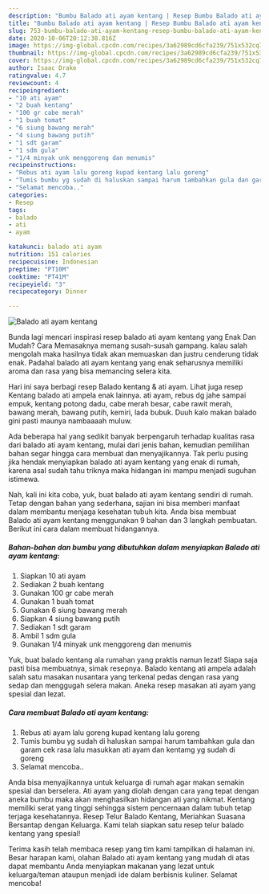```yaml
---
description: "Bumbu Balado ati ayam kentang | Resep Bumbu Balado ati ayam kentang Yang Lezat"
title: "Bumbu Balado ati ayam kentang | Resep Bumbu Balado ati ayam kentang Yang Lezat"
slug: 753-bumbu-balado-ati-ayam-kentang-resep-bumbu-balado-ati-ayam-kentang-yang-lezat
date: 2020-10-06T20:12:38.816Z
image: https://img-global.cpcdn.com/recipes/3a62989cd6cfa239/751x532cq70/balado-ati-ayam-kentang-foto-resep-utama.jpg
thumbnail: https://img-global.cpcdn.com/recipes/3a62989cd6cfa239/751x532cq70/balado-ati-ayam-kentang-foto-resep-utama.jpg
cover: https://img-global.cpcdn.com/recipes/3a62989cd6cfa239/751x532cq70/balado-ati-ayam-kentang-foto-resep-utama.jpg
author: Isaac Drake
ratingvalue: 4.7
reviewcount: 4
recipeingredient:
- "10 ati ayam"
- "2 buah kentang"
- "100 gr cabe merah"
- "1 buah tomat"
- "6 siung bawang merah"
- "4 siung bawang putih"
- "1 sdt garam"
- "1 sdm gula"
- "1/4 minyak unk menggoreng dan menumis"
recipeinstructions:
- "Rebus ati ayam lalu goreng kupad kentang lalu goreng"
- "Tumis bumbu yg sudah di haluskan sampai harum tambahkan gula dan garam cek rasa lalu masukkan ati ayam dan kentamg yg sudah di goreng"
- "Selamat mencoba.."
categories:
- Resep
tags:
- balado
- ati
- ayam

katakunci: balado ati ayam 
nutrition: 151 calories
recipecuisine: Indonesian
preptime: "PT10M"
cooktime: "PT41M"
recipeyield: "3"
recipecategory: Dinner

---
```



![Balado ati ayam kentang](https://img-global.cpcdn.com/recipes/3a62989cd6cfa239/751x532cq70/balado-ati-ayam-kentang-foto-resep-utama.jpg)

Bunda lagi mencari inspirasi resep balado ati ayam kentang yang Enak Dan Mudah? Cara Memasaknya memang susah-susah gampang. kalau salah mengolah maka hasilnya tidak akan memuaskan dan justru cenderung tidak enak. Padahal balado ati ayam kentang yang enak seharusnya memiliki aroma dan rasa yang bisa memancing selera kita.

Hari ini saya berbagi resep Balado kentang &amp; ati ayam. Lihat juga resep Kentang balado ati ampela enak lainnya. ati ayam, rebus dg jahe sampai empuk, kentang potong dadu, cabe merah besar, cabe rawit merah, bawang merah, bawang putih, kemiri, lada bubuk. Duuh kalo makan balado gini pasti maunya nambaaaah muluw.

Ada beberapa hal yang sedikit banyak berpengaruh terhadap kualitas rasa dari balado ati ayam kentang, mulai dari jenis bahan, kemudian pemilihan bahan segar hingga cara membuat dan menyajikannya. Tak perlu pusing jika hendak menyiapkan balado ati ayam kentang yang enak di rumah, karena asal sudah tahu triknya maka hidangan ini mampu menjadi suguhan istimewa.


Nah, kali ini kita coba, yuk, buat balado ati ayam kentang sendiri di rumah. Tetap dengan bahan yang sederhana, sajian ini bisa memberi manfaat dalam membantu menjaga kesehatan tubuh kita. Anda bisa membuat Balado ati ayam kentang menggunakan 9 bahan dan 3 langkah pembuatan. Berikut ini cara dalam membuat hidangannya.

<!--inarticleads1-->

##### Bahan-bahan dan bumbu yang dibutuhkan dalam menyiapkan Balado ati ayam kentang:

1. Siapkan 10 ati ayam
1. Sediakan 2 buah kentang
1. Gunakan 100 gr cabe merah
1. Gunakan 1 buah tomat
1. Gunakan 6 siung bawang merah
1. Siapkan 4 siung bawang putih
1. Sediakan 1 sdt garam
1. Ambil 1 sdm gula
1. Gunakan 1/4 minyak unk menggoreng dan menumis


Yuk, buat balado kentang ala rumahan yang praktis namun lezat! Siapa saja pasti bisa membuatnya, simak resepnya. Balado kentang ati ampela adalah salah satu masakan nusantara yang terkenal pedas dengan rasa yang sedap dan menggugah selera makan. Aneka resep masakan ati ayam yang spesial dan lezat. 

<!--inarticleads2-->

##### Cara membuat Balado ati ayam kentang:

1. Rebus ati ayam lalu goreng kupad kentang lalu goreng
1. Tumis bumbu yg sudah di haluskan sampai harum tambahkan gula dan garam cek rasa lalu masukkan ati ayam dan kentamg yg sudah di goreng
1. Selamat mencoba..


Anda bisa menyajikannya untuk keluarga di rumah agar makan semakin spesial dan berselera. Ati ayam yang diolah dengan cara yang tepat dengan aneka bumbu maka akan menghasilkan hidangan ati yang nikmat. Kentang memiliki serat yang tinggi sehingga sistem pencernaan dalam tubuh tetap terjaga kesehatannya. Resep Telur Balado Kentang, Meriahkan Suasana Bersantap dengan Keluarga. Kami telah siapkan satu resep telur balado kentang yang spesial! 

Terima kasih telah membaca resep yang tim kami tampilkan di halaman ini. Besar harapan kami, olahan Balado ati ayam kentang yang mudah di atas dapat membantu Anda menyiapkan makanan yang lezat untuk keluarga/teman ataupun menjadi ide dalam berbisnis kuliner. Selamat mencoba!
